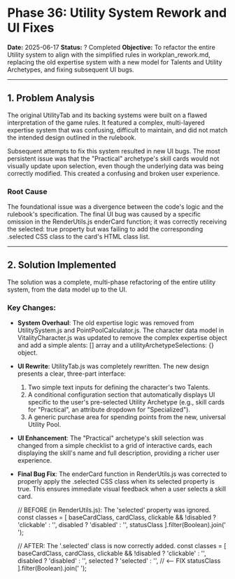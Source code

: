 # Phase 36: Utility System Rework and UI Fixes

**Date:** 2025-06-17
**Status:** ? Completed
**Objective:** To refactor the entire Utility system to align with the simplified rules in workplan_rework.md, replacing the old expertise system with a new model for Talents and Utility Archetypes, and fixing subsequent UI bugs.

---

## 1. Problem Analysis

The original UtilityTab and its backing systems were built on a flawed interpretation of the game rules. It featured a complex, multi-layered expertise system that was confusing, difficult to maintain, and did not match the intended design outlined in the rulebook.

Subsequent attempts to fix this system resulted in new UI bugs. The most persistent issue was that the "Practical" archetype's skill cards would not visually update upon selection, even though the underlying data was being correctly modified. This created a confusing and broken user experience.

### Root Cause

The foundational issue was a divergence between the code's logic and the rulebook's specification. The final UI bug was caused by a specific omission in the RenderUtils.js enderCard function; it was correctly receiving the selected: true property but was failing to add the corresponding .selected CSS class to the card's HTML class list.

---

## 2. Solution Implemented

The solution was a complete, multi-phase refactoring of the entire utility system, from the data model up to the UI.

### Key Changes:

*   **System Overhaul**: The old expertise logic was removed from UtilitySystem.js and PointPoolCalculator.js. The character data model in VitalityCharacter.js was updated to remove the complex expertise object and add a simple 	alents: [] array and a utilityArchetypeSelections: {} object.

*   **UI Rewrite**: UtilityTab.js was completely rewritten. The new design presents a clear, three-part interface:
    1.  Two simple text inputs for defining the character's two Talents.
    2.  A conditional configuration section that automatically displays UI specific to the user's pre-selected Utility Archetype (e.g., skill cards for "Practical", an attribute dropdown for "Specialized").
    3.  A generic purchase area for spending points from the new, universal Utility Pool.

*   **UI Enhancement**: The "Practical" archetype's skill selection was changed from a simple checklist to a grid of interactive cards, each displaying the skill's name and full description, providing a richer user experience.

*   **Final Bug Fix**: The enderCard function in RenderUtils.js was corrected to properly apply the .selected CSS class when its selected property is true. This ensures immediate visual feedback when a user selects a skill card.

    // BEFORE (in RenderUtils.js): The 'selected' property was ignored.
    const classes = [
        baseCardClass,
        cardClass,
        clickable && !disabled ? 'clickable' : '',
        disabled ? 'disabled' : '',
        statusClass
    ].filter(Boolean).join(' ');

    // AFTER: The '.selected' class is now correctly added.
    const classes = [
        baseCardClass,
        cardClass,
        clickable && !disabled ? 'clickable' : '',
        disabled ? 'disabled' : '',
        selected ? 'selected' : '', // <-- FIX
        statusClass
    ].filter(Boolean).join(' ');
